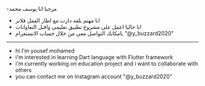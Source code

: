 -مرحبا انا يوسف محمد 
- انا مهتم بلغة دارت مع اطار العمل فلاتر
- انا حاليا اعمل على مشروع تطبيق تعليمي واقبل التعاوانات
- بامكانك التواصل معي من خلال حساب الانستغرام "@y_buzzard2020"

-------------------------------------------------------------------------------------

- hi I'm yousef mohamed
- i'm interested in learning Dart language with Flutter framework
- i'm currently working on education project and i want to collaborate with others
- you can contact me on Instagram account "@y_buzzard2020"
